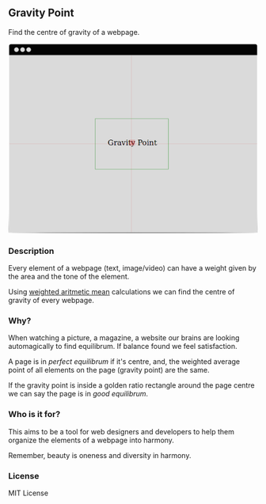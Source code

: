 ## Gravity Point

Find the centre of gravity of a webpage.

![The Gravity Point](example.png "The Gravity Point")

### Description

Every element of a webpage (text, image/video) can have a weight given by the area and the tone of the element.

Using [weighted aritmetic mean](http://en.wikipedia.org/wiki/Weighted_arithmetic_mean) calculations we can find the centre of gravity of every webpage.

### Why?

When watching a picture, a magazine, a website our brains are looking automagically to find equilibrum. If balance found we feel satisfaction.

A page is in *perfect equilibrum* if it's centre, and, the weighted average point of all elements on the page (gravity point) are the same.

If the gravity point is inside a golden ratio rectangle around the page centre we can say the page is in *good equilibrum*.


### Who is it for?

This aims to be a tool for web designers and developers to help them organize the elements of a webpage into harmony.

Remember, beauty is oneness and diversity in harmony.


### License

MIT License